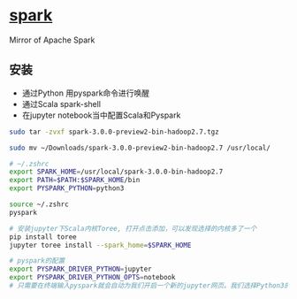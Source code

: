 # [spark](https://github.com/apache/spark)

Mirror of Apache Spark

## 安装

* 通过Python 用pyspark命令进行唤醒
* 通过Scala spark-shell
* 在jupyter notebook当中配置Scala和Pyspark

```sh
sudo tar -zvxf spark-3.0.0-preview2-bin-hadoop2.7.tgz

sudo mv ~/Downloads/spark-3.0.0-preview2-bin-hadoop2.7 /usr/local/

# ~/.zshrc
export SPARK_HOME=/usr/local/spark-3.0.0-bin-hadoop2.7
export PATH=$PATH:$SPARK_HOME/bin
export PYSPARK_PYTHON=python3

source ~/.zshrc
pyspark

# 安装jupyter下Scala内核Toree, 打开点击添加，可以发现选择的内核多了一个
pip install toree
jupyter toree install --spark_home=$SPARK_HOME

# pyspark的配置
export PYSPARK_DRIVER_PYTHON=jupyter
export PYSPARK_DRIVER_PYTHON_OPTS=notebook
# 只需要在终端输入pyspark就会自动为我们开启一个新的jupyter网页。我们选择Python3的内核新建job就可以使用pyspark
```
